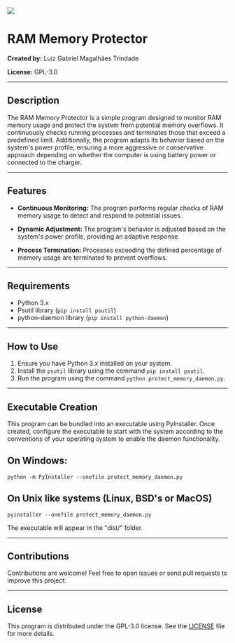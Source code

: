 <image src="https://www.gnu.org/graphics/gplv3-127x51.png">

# RAM Memory Protector

**Created by:** Luiz Gabriel Magalhães Trindade

**License:** GPL-3.0

---

## Description

The RAM Memory Protector is a simple program designed to monitor RAM memory usage and protect the system from potential memory overflows. It continuously checks running processes and terminates those that exceed a predefined limit. Additionally, the program adapts its behavior based on the system's power profile, ensuring a more aggressive or conservative approach depending on whether the computer is using battery power or connected to the charger.

---

## Features

- **Continuous Monitoring:** The program performs regular checks of RAM memory usage to detect and respond to potential issues.

- **Dynamic Adjustment:** The program's behavior is adjusted based on the system's power profile, providing an adaptive response.

- **Process Termination:** Processes exceeding the defined percentage of memory usage are terminated to prevent overflows.

---

## Requirements

- Python 3.x
- Psutil library (`pip install psutil`)
- python-daemon library (`pip install python-daemon`)

---

## How to Use

1. Ensure you have Python 3.x installed on your system.
2. Install the `psutil` library using the command `pip install psutil`.
3. Run the program using the command `python protect_memory_daemon.py`.

---

## Executable Creation

This program can be bundled into an executable using PyInstaller. Once created, configure the executable to start with the system according to the conventions of your operating system to enable the daemon functionality.

## On Windows:
`python -m PyInstaller --onefile protect_memory_daemon.py`

## On Unix like systems (Linux, BSD's or MacOS)
`pyinstaller --onefile protect_memory_daemon.py`

The executable will appear in the "dist/" folder.

---

## Contributions

Contributions are welcome! Feel free to open issues or send pull requests to improve this project.

---

## License

This program is distributed under the GPL-3.0 license. See the [LICENSE](LICENSE) file for more details.
